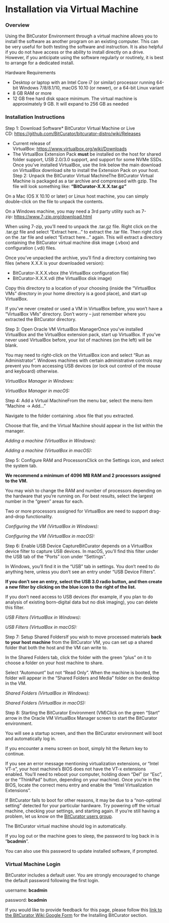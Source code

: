 Installation via Virtual Machine
================================





### Overview

Using the BitCurator Environment through a virtual machine allows you to install the software as another program on an existing computer. This can be very useful for both testing the software and instruction. It is also helpful if you do not have access or the ability to install directly on a drive. However, if you anticipate using the software regularly or routinely, it is best to arrange for a dedicated install. 

Hardware Requirements

* Desktop or laptop with an Intel Core i7 (or similar) processor running 64-bit Windows 7/8/8.1/10, macOS 10.10 (or newer), or a 64-bit Linux variant
* 8 GB RAM or more
* 12 GB free hard disk space minimum. The virtual machine is approximately 9 GB. It will expand to 256 GB as needed

### Installation Instructions

Step 1: Download Software* BitCurator Virtual Machine or Live CD: <https://github.com/BitCurator/bitcurator-distro/wiki/Releases>
* Current release of VirtualBox: <https://www.virtualbox.org/wiki/Downloads>
* The VirtualBox Extension Pack **must** be installed on the host for shared folder support, USB 2.0/3.0 support, and support for some NVMe SSDs. Once you’ve installed VirtualBox, use the link below the main download on VirtualBox download site to install the Extension Pack on your host.
Step 2: Unpack the BitCurator Virtual MachineThe BitCurator Virtual Machine is packaged as a tar archive and compressed with gzip. The file will look something like: **“BitCurator-X.X.X.tar.gz”**

On a Mac (OS X 10.10 or later) or Linux host machine, you can simply double-click on the file to unpack the contents.

On a Windows machine, you may need a 3rd party utility such as 7-zip: <https://www.7-zip.org/download.html>

When using 7-zip, you’ll need to unpack the .tar.gz file. Right click on the .tar.gz file and select “Extract here…” to extract the .tar file. Then right click on the .tar file and select “Extract here…” again. This will extract a directory containing the BitCurator virtual machine disk image (.vbox) and configuration (.vdi) files.

Once you’ve unpacked the archive, you’ll find a directory containing two files (where X.X.X is your downloaded version):

* BitCurator-X.X.X.vbox (the VirtualBox configuration file)
* BitCurator-X.X.X.vdi (the VirtualBox disk image)

Copy this directory to a location of your choosing (inside the “VirtualBox VMs” directory in your home directory is a good place), and start up VirtualBox.

If you’ve never created or used a VM in VirtualBox before, you won’t have a “VirtualBox VMs” directory. Don’t worry – just remember where you extracted the BitCurator directory.

Step 3: Open Oracle VM VirtualBox ManagerOnce you’ve installed VirtualBox and the VirtualBox extension pack, start up VirtualBox. If you’ve never used VirtualBox before, your list of machines (on the left) will be blank.

You may need to right-click on the VirtualBox icon and select “Run as Administrator”. Windows machines with certain administrative controls may prevent you from accessing USB devices (or lock out control of the mouse and keyboard) otherwise.

*VirtualBox Manager in Windows:*

*VirtualBox Manager in macOS:*

Step 4: Add a Virtual MachineFrom the menu bar, select the menu item “Machine -> Add…”

Navigate to the folder containing .vbox file that you extracted.

Choose that file, and the Virtual Machine should appear in the list within the manager.

*Adding a machine (VirtualBox in Windows):*

*Adding a machine (VirtualBox in macOS):*

Step 5: Configure RAM and ProcessorsClick on the Settings icon, and select the system tab.

**We recommend a minimum of 4096 MB RAM and 2 processors assigned to the VM.**

You may wish to change the RAM and number of processors depending on the hardware that you’re running on. For best results, select the largest number in the “green” areas for each.

Two or more processors assigned for VirtualBox are need to support drag-and-drop functionality.

*Configuring the VM (VirtualBox in Windows):*

*Configuring the VM (VirtualBox in macOS):*

Step 6: Enable USB Device CaptureBitCurator depends on a VirtualBox device filter to capture USB devices. In macOS, you’ll find this filter under the USB tab of the “Ports” icon under “Settings”.

In Windows, you’ll find it in the “USB” tab in settings. You don’t need to do anything here, unless you don’t see an entry under “USB Device Filters”.

**If you don’t see an entry, select the USB 3.0 radio button, and then create a new filter by clicking on the blue icon to the right of the list.**

If you don’t need access to USB devices (for example, if you plan to do analysis of existing born-digital data but no disk imaging), you can delete this filter.

*USB Filters (VirtualBox in Windows):*

*USB Filters (VirtualBox in macOS):*

Step 7: Setup Shared FoldersIf you wish to move processed materials **back to your host machine** from the BitCurator VM, you can set up a shared folder that both the host and the VM can write to.

In the Shared Folders tab, click the folder with the green “plus” on it to choose a folder on your host machine to share.

Select “Automount” but not “Read Only”. When the machine is booted, the folder will appear in the “Shared Folders and Media” folder on the desktop in the VM.

*Shared Folders (VirtualBox in Windows):*

*Shared Folders (VirtualBox in macOS):*

Step 8: Starting the BitCurator Environment (VM)Click on the green “Start” arrow in the Oracle VM VirtualBox Manager screen to start the BitCurator environment.

You will see a startup screen, and then the BitCurator environment will boot and automatically log in.

If you encounter a menu screen on boot, simply hit the Return key to continue.

If you see an error message mentioning virtualization extensions, or “Intel VT-x”, your host machine’s BIOS does not have the VT-x extensions enabled. You’ll need to reboot your computer, holding down “Del” (or “Esc”, or the “ThinkPad” button, depending on your machine). Once you’re in the BIOS, locate the correct menu entry and enable the “Intel Virtualization Extensions”.

If BitCurator fails to boot for other reasons, it may be due to a “non-optimal setting” detected for your particular hardware. Try powering off the virtual machine, checking your settings, and starting again. If you’re still having a problem, let us know on the [BitCurator users group](https://groups.google.com/forum/#!forum/bitcurator-users).

The BitCurator virtual machine should log in automatically.

If you log out or the machine goes to sleep, the password to log back in is “**bcadmin**”.

You can also use this password to update installed software, if prompted.

### Virtual Machine Login

BitCurator includes a default user. You are strongly encouraged to change the default password following the first login.

username: **bcadmin**

password: **bcadmin**

  








 If you would like to provide feedback for this page, please follow this [link to the BitCurator Wiki Google Form](https://docs.google.com/forms/d/e/1FAIpQLSeW9_Ri9tzXzisgBzQ26o4Ea4moDYmcKZ_f1qd9s4Ju17Yf_w/viewform?usp=sf_link) for the Installing BitCurator section.



